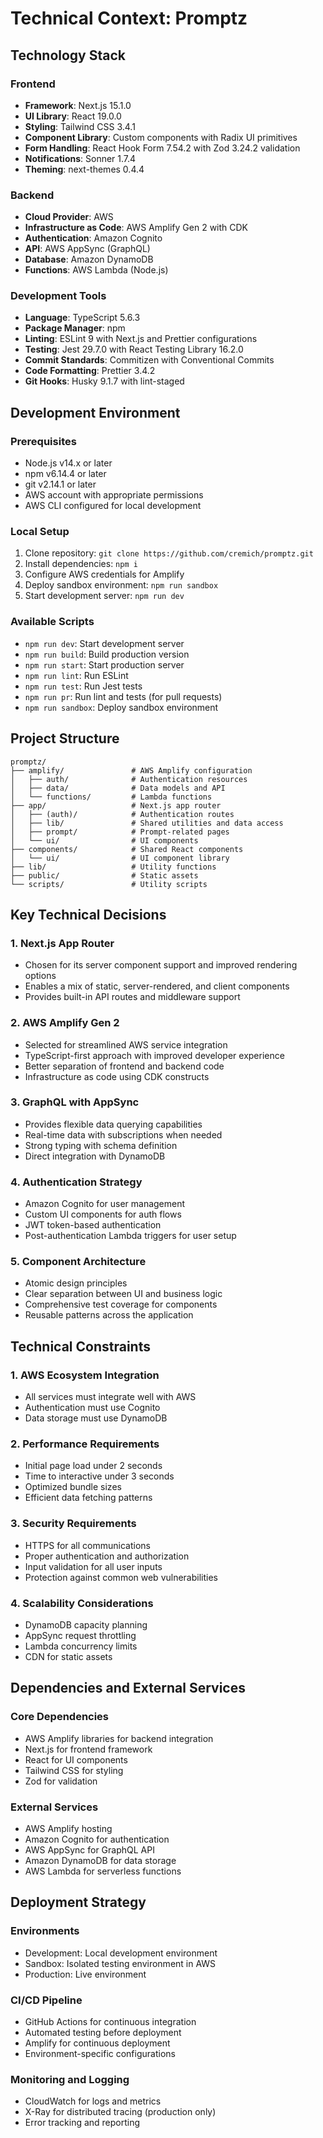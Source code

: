# Technical Context: Promptz

## Technology Stack

### Frontend

- **Framework**: Next.js 15.1.0
- **UI Library**: React 19.0.0
- **Styling**: Tailwind CSS 3.4.1
- **Component Library**: Custom components with Radix UI primitives
- **Form Handling**: React Hook Form 7.54.2 with Zod 3.24.2 validation
- **Notifications**: Sonner 1.7.4
- **Theming**: next-themes 0.4.4

### Backend

- **Cloud Provider**: AWS
- **Infrastructure as Code**: AWS Amplify Gen 2 with CDK
- **Authentication**: Amazon Cognito
- **API**: AWS AppSync (GraphQL)
- **Database**: Amazon DynamoDB
- **Functions**: AWS Lambda (Node.js)

### Development Tools

- **Language**: TypeScript 5.6.3
- **Package Manager**: npm
- **Linting**: ESLint 9 with Next.js and Prettier configurations
- **Testing**: Jest 29.7.0 with React Testing Library 16.2.0
- **Commit Standards**: Commitizen with Conventional Commits
- **Code Formatting**: Prettier 3.4.2
- **Git Hooks**: Husky 9.1.7 with lint-staged

## Development Environment

### Prerequisites

- Node.js v14.x or later
- npm v6.14.4 or later
- git v2.14.1 or later
- AWS account with appropriate permissions
- AWS CLI configured for local development

### Local Setup

1. Clone repository: `git clone https://github.com/cremich/promptz.git`
2. Install dependencies: `npm i`
3. Configure AWS credentials for Amplify
4. Deploy sandbox environment: `npm run sandbox`
5. Start development server: `npm run dev`

### Available Scripts

- `npm run dev`: Start development server
- `npm run build`: Build production version
- `npm run start`: Start production server
- `npm run lint`: Run ESLint
- `npm run test`: Run Jest tests
- `npm run pr`: Run lint and tests (for pull requests)
- `npm run sandbox`: Deploy sandbox environment

## Project Structure

```
promptz/
├── amplify/               # AWS Amplify configuration
│   ├── auth/              # Authentication resources
│   ├── data/              # Data models and API
│   └── functions/         # Lambda functions
├── app/                   # Next.js app router
│   ├── (auth)/            # Authentication routes
│   ├── lib/               # Shared utilities and data access
│   ├── prompt/            # Prompt-related pages
│   └── ui/                # UI components
├── components/            # Shared React components
│   └── ui/                # UI component library
├── lib/                   # Utility functions
├── public/                # Static assets
└── scripts/               # Utility scripts
```

## Key Technical Decisions

### 1. Next.js App Router

- Chosen for its server component support and improved rendering options
- Enables a mix of static, server-rendered, and client components
- Provides built-in API routes and middleware support

### 2. AWS Amplify Gen 2

- Selected for streamlined AWS service integration
- TypeScript-first approach with improved developer experience
- Better separation of frontend and backend code
- Infrastructure as code using CDK constructs

### 3. GraphQL with AppSync

- Provides flexible data querying capabilities
- Real-time data with subscriptions when needed
- Strong typing with schema definition
- Direct integration with DynamoDB

### 4. Authentication Strategy

- Amazon Cognito for user management
- Custom UI components for auth flows
- JWT token-based authentication
- Post-authentication Lambda triggers for user setup

### 5. Component Architecture

- Atomic design principles
- Clear separation between UI and business logic
- Comprehensive test coverage for components
- Reusable patterns across the application

## Technical Constraints

### 1. AWS Ecosystem Integration

- All services must integrate well with AWS
- Authentication must use Cognito
- Data storage must use DynamoDB

### 2. Performance Requirements

- Initial page load under 2 seconds
- Time to interactive under 3 seconds
- Optimized bundle sizes
- Efficient data fetching patterns

### 3. Security Requirements

- HTTPS for all communications
- Proper authentication and authorization
- Input validation for all user inputs
- Protection against common web vulnerabilities

### 4. Scalability Considerations

- DynamoDB capacity planning
- AppSync request throttling
- Lambda concurrency limits
- CDN for static assets

## Dependencies and External Services

### Core Dependencies

- AWS Amplify libraries for backend integration
- Next.js for frontend framework
- React for UI components
- Tailwind CSS for styling
- Zod for validation

### External Services

- AWS Amplify hosting
- Amazon Cognito for authentication
- AWS AppSync for GraphQL API
- Amazon DynamoDB for data storage
- AWS Lambda for serverless functions

## Deployment Strategy

### Environments

- Development: Local development environment
- Sandbox: Isolated testing environment in AWS
- Production: Live environment

### CI/CD Pipeline

- GitHub Actions for continuous integration
- Automated testing before deployment
- Amplify for continuous deployment
- Environment-specific configurations

### Monitoring and Logging

- CloudWatch for logs and metrics
- X-Ray for distributed tracing (production only)
- Error tracking and reporting
